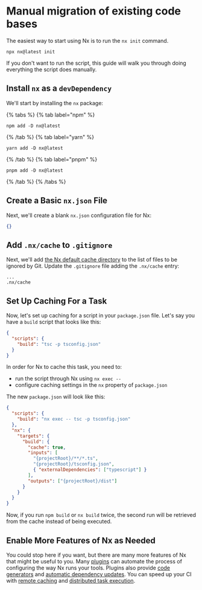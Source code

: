 # Manual migration of existing code bases

The easiest way to start using Nx is to run the `nx init` command.

```shell
npx nx@latest init
```

If you don't want to run the script, this guide will walk you through doing everything the script does manually.

## Install `nx` as a `devDependency`

We'll start by installing the `nx` package:

{% tabs %}
{% tab label="npm" %}

```shell
npm add -D nx@latest
```

{% /tab %}
{% tab label="yarn" %}

```shell
yarn add -D nx@latest
```

{% /tab %}
{% tab label="pnpm" %}

```shell
pnpm add -D nx@latest
```

{% /tab %}
{% /tabs %}

## Create a Basic `nx.json` File

Next, we'll create a blank `nx.json` configuration file for Nx:

```json {% fileName="nx.json" %}
{}
```

## Add `.nx/cache` to `.gitignore`

Next, we'll add [the Nx default cache directory](/features/cache-task-results#where-is-the-cache-stored) to the list of files to be ignored by Git. Update the `.gitignore` file adding the `.nx/cache` entry:

```text {% fileName=".gitignore" %}
...
.nx/cache
```

## Set Up Caching For a Task

Now, let's set up caching for a script in your `package.json` file. Let's say you have a `build` script that looks like this:

```json {% fileName="package.json" %}
{
  "scripts": {
    "build": "tsc -p tsconfig.json"
  }
}
```

In order for Nx to cache this task, you need to:

- run the script through Nx using `nx exec -- `
- configure caching settings in the `nx` property of `package.json`

The new `package.json` will look like this:

```json {% fileName="package.json" %}
{
  "scripts": {
    "build": "nx exec -- tsc -p tsconfig.json"
  },
  "nx": {
    "targets": {
      "build": {
        "cache": true,
        "inputs": [
          "{projectRoot}/**/*.ts",
          "{projectRoot}/tsconfig.json",
          { "externalDependencies": ["typescript"] }
        ],
        "outputs": ["{projectRoot}/dist"]
      }
    }
  }
}
```

Now, if you run `npm build` or `nx build` twice, the second run will be retrieved from the cache instead of being executed.

## Enable More Features of Nx as Needed

You could stop here if you want, but there are many more features of Nx that might be useful to you. Many [plugins](/plugin-registry) can automate the process of configuring the way Nx runs your tools. Plugins also provide [code generators](/features/generate-code) and [automatic dependency updates](/features/automate-updating-dependencies). You can speed up your CI with [remote caching](/ci/features/remote-cache) and [distributed task execution](/ci/features/distribute-task-execution).
